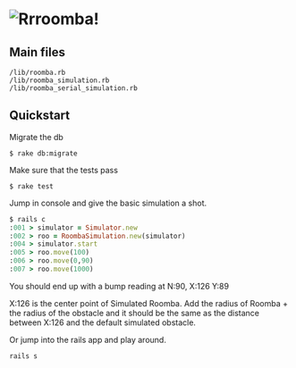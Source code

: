 ![Rrroomba!](http://www.forthecode.org/custom/images/rrroomba.png)
=======


Main files
-------
````
/lib/roomba.rb
/lib/roomba_simulation.rb
/lib/roomba_serial_simulation.rb
````

Quickstart
-------
Migrate the db

````
$ rake db:migrate
````

Make sure that the tests pass

````
$ rake test
````


Jump in console and give the basic simulation a shot.

````ruby
$ rails c
:001 > simulator = Simulator.new
:002 > roo = RoombaSimulation.new(simulator)
:004 > simulator.start
:005 > roo.move(100)
:006 > roo.move(0,90)
:007 > roo.move(1000)
````
You should end up with a bump reading at N:90, X:126 Y:89

X:126 is the center point of Simulated Roomba. Add the radius of Roomba + the radius of the obstacle and it should be the same as the distance between X:126 and the default simulated obstacle.

Or jump into the rails app and play around.

````
rails s
````
